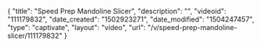 {
    "title": "Speed Prep Mandoline Slicer",
    "description": "",
    "videoid": "111179832",
    "date_created": "1502923271",
    "date_modified": "1504247457",
    "type": "captivate",
    "layout": "video",
    "url": "\/v\/speed-prep-mandoline-slicer\/111179832"
}